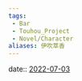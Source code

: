 ```yaml
---
tags:
 - Bar
 - Touhou_Project
 - Novel/Character
aliases: 伊吹萃香
---
```


date:: [2022-07-03](Daily_Note/2022-07-03.md)


